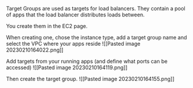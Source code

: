 Target Groups are used as targets for load balancers. They contain a pool of apps that the load balancer distributes loads between.

You create them in the EC2 page.

When creating one, chose the instance type, add a target group name and select the VPC where your apps reside
![[Pasted image 20230210164022.png]]

Add targets from your running apps (and define what ports can be accessed)
![[Pasted image 20230210164119.png]]

Then create the target group.
![[Pasted image 20230210164155.png]]